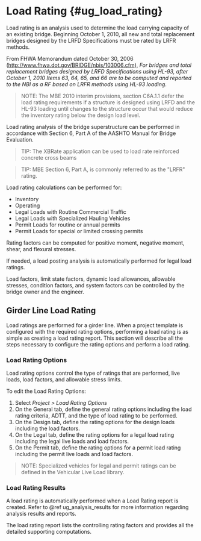 Load Rating {#ug_load_rating}
==============================================
Load rating is an analysis used to determine the load carrying capacity of an existing bridge. Beginning October 1, 2010, all new and total replacement bridges designed by the LRFD Specifications must be rated by LRFR methods.

From FHWA Memorandum dated October 30, 2006 (http://www.fhwa.dot.gov/BRIDGE/nbis/103006.cfm), _For bridges and total replacement bridges designed by LRFD Specifications using HL-93, after October 1, 2010 Items 63, 64, 65, and 66 are to be computed and reported to the NBI as a RF based on LRFR methods using HL-93 loading_.

> NOTE: The MBE 2010 interim provisions, section C6A.1.1 defer the load rating requirements if a structure is designed using LRFD and the HL-93 loading until changes to the structure occur that would reduce the inventory rating below the design load level.

Load rating analysis of the bridge superstructure can be performed in accordance with Section 6, Part A of the AASHTO Manual for Bridge Evaluation.

> TIP: The XBRate application can be used to load rate reinforced concrete cross beams

> TIP: MBE Section 6, Part A, is commonly referred to as the "LRFR" rating.

Load rating calculations can be performed for:
* Inventory
* Operating
* Legal Loads with Routine Commercial Traffic
* Legal Loads with Specialized Hauling Vehicles
* Permit Loads for routine or annual permits
* Permit Loads for special or limited crossing permits

Rating factors can be computed for positive moment, negative moment, shear, and flexural stresses.

If needed, a load posting analysis is automatically performed for legal load ratings.

Load factors, limit state factors, dynamic load allowances, allowable stresses, condition factors, and system factors can be controlled by the bridge owner and the engineer.

Girder Line Load Rating
-----------------------
Load ratings are performed for a girder line. When a project template is configured with the required rating options, performing a load rating is as simple as creating a load rating report. This section will describe all the steps necessary to configure the rating options and perform a load rating.

### Load Rating Options ###
Load rating options control the type of ratings that are performed, live loads, load factors, and allowable stress limits.

To edit the Load Rating Options:
1. Select *Project > Load Rating Options*
2. On the General tab, define the general rating options including the load rating criteria, ADTT, and the type of load rating to be performed.
3. On the Design tab, define the rating options for the design loads including the load factors.
4. On the Legal tab, define the rating options for a legal load rating including the legal live loads and load factors.
5. On the Permit tab, define the rating options for a permit load rating including the permit live loads and load factors.

> NOTE: Specialized vehicles for legal and permit ratings can be defined in the Vehicular Live Load library.

### Load Rating Results ###
A load rating is automatically performed when a Load Rating report is created. Refer to @ref ug_analysis_results for more information regarding analysis results and reports. 

The load rating report lists the controlling rating factors and provides all the detailed supporting computations.

